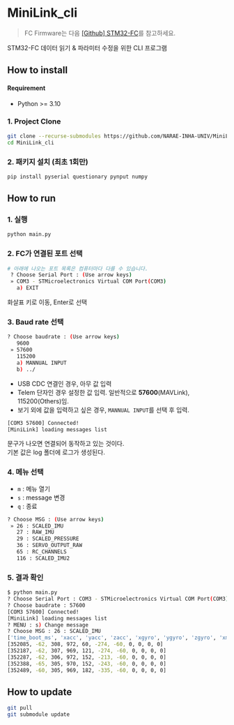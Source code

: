 # MiniLink_cli

> FC Firmware는 다음 [[Github] STM32-FC](https://github.com/NARAE-INHA-UNIV/STM32-FC)를 참고하세요.

STM32-FC 데이터 읽기 & 파라미터 수정을 위한 CLI 프로그램

## How to install

#### Requirement

- Python >= 3.10

### 1. Project Clone

```bash
git clone --recurse-submodules https://github.com/NARAE-INHA-UNIV/MiniLink_cli
cd MiniLink_cli
```

### 2. 패키지 설치 (최초 1회만)

```bash
pip install pyserial questionary pynput numpy
```

## How to run

### 1. 실행

```bash
python main.py
```

### 2. FC가 연결된 포트 선택

```bash
# 아래에 나오는 포트 목록은 컴퓨터마다 다를 수 있습니다.
 ? Choose Serial Port : (Use arrow keys)
 » COM3 - STMicroelectronics Virtual COM Port(COM3)
   a) EXIT
```

화살표 키로 이동, Enter로 선택

### 3. Baud rate 선택

```bash
? Choose baudrate : (Use arrow keys)
   9600
 » 57600
   115200
   a) MANNUAL INPUT
   b) ../
```

- USB CDC 연결인 경우, 아무 값 입력
- Telem 단자인 경우 설정한 값 입력. 일반적으로 **57600**(MAVLink), 115200(Others)임.
- 보기 외에 값을 입력하고 싶은 경우, `MANNUAL INPUT`를 선택 후 입력.

```bash
[COM3 57600] Connected!
[MiniLink] loading messages list
```

문구가 나오면 연결되어 동작하고 있는 것이다.<br>
기본 값은 log 폴더에 로그가 생성된다.

### 4. 메뉴 선택

- `m` : 메뉴 열기
- `s` : message 변경
- `q` : 종료

```bash
? Choose MSG : (Use arrow keys)
 » 26 : SCALED_IMU
   27 : RAW_IMU
   29 : SCALED_PRESSURE
   36 : SERVO_OUTPUT_RAW
   65 : RC_CHANNELS
   116 : SCALED_IMU2
```

### 5. 결과 확인

```bash
$ python main.py
? Choose Serial Port : COM3 - STMicroelectronics Virtual COM Port(COM3)
? Choose baudrate : 57600
[COM3 57600] Connected!
[MiniLink] loading messages list
? MENU : s) Change message
? Choose MSG : 26 : SCALED_IMU
['time_boot_ms', 'xacc', 'yacc', 'zacc', 'xgyro', 'ygyro', 'zgyro', 'xmag', 'ymag', 'zmag', 'temperature']
[352085, -62, 308, 972, 60, -274, -60, 0, 0, 0, 0]
[352187, -62, 307, 969, 121, -274, -60, 0, 0, 0, 0]
[352287, -62, 306, 972, 152, -213, -60, 0, 0, 0, 0]
[352388, -65, 305, 970, 152, -243, -60, 0, 0, 0, 0]
[352489, -60, 305, 969, 182, -335, -60, 0, 0, 0, 0]
```

## How to update

```bash
git pull
git submodule update
```
 
